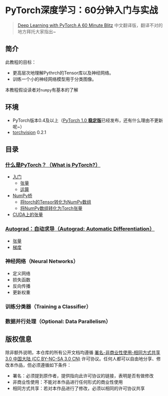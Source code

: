 # PyTorch深度学习：60分钟入门与实战

> [Deep Learning with PyTorch A 60 Minute Blitz](https://pytorch.org/tutorials/beginner/deep_learning_60min_blitz.html#deep-learning-with-pytorch-a-60-minute-blitz) 中文翻译版，翻译不对的地方拜托大家指出~

## 简介

此教程的目标：

* 更高层次地理解Pythrch的Tensor库以及神经网络。
* 训练一个小的神经网络模型用于分类图像。

本教程假设读者对`numpy`有基本的了解


## 环境

* PyTorch版本0.4及以上（[PyTorch 1.0 **稳定版**](https://pytorch.org/get-started/locally/)已经发布，还有什么理由不更新呢~）
* [torchvision](https://github.com/pytorch/vision) 0.2.1

## 目录

### [什么是PyTorch？（What is PyTorch?）](https://github.com/bat67/Deep-Learning-with-PyTorch-A-60-Minute-Blitz-cn/blob/master/What_is_PyTorch/什么是PyTorch.md#%E4%BB%80%E4%B9%88%E6%98%AFpytorch)

  * [入门](https://github.com/bat67/Deep-Learning-with-PyTorch-A-60-Minute-Blitz-cn/blob/master/What_is_PyTorch/什么是PyTorch.md#%E5%85%A5%E9%97%A8)
    * [张量](https://github.com/bat67/Deep-Learning-with-PyTorch-A-60-Minute-Blitz-cn/blob/master/What_is_PyTorch/什么是PyTorch.md#%E5%BC%A0%E9%87%8F)
    * [运算](https://github.com/bat67/Deep-Learning-with-PyTorch-A-60-Minute-Blitz-cn/blob/master/What_is_PyTorch/什么是PyTorch.md#%E8%BF%90%E7%AE%97)
  * [NumPy桥](https://github.com/bat67/Deep-Learning-with-PyTorch-A-60-Minute-Blitz-cn/blob/master/What_is_PyTorch/什么是PyTorch.md#numpy%E6%A1%A5)
    * [将torch的Tensor转化为NumPy数组](https://github.com/bat67/Deep-Learning-with-PyTorch-A-60-Minute-Blitz-cn/blob/master/What_is_PyTorch/什么是PyTorch.md#%E5%B0%86torch%E7%9A%84tensor%E8%BD%AC%E5%8C%96%E4%B8%BAnumpy%E6%95%B0%E7%BB%84)
    * [将NumPy数组转化为Torch张量](https://github.com/bat67/Deep-Learning-with-PyTorch-A-60-Minute-Blitz-cn/blob/master/What_is_PyTorch/什么是PyTorch.md#%E5%B0%86numpy%E6%95%B0%E7%BB%84%E8%BD%AC%E5%8C%96%E4%B8%BAtorch%E5%BC%A0%E9%87%8F)
  * [CUDA上的张量](https://github.com/bat67/Deep-Learning-with-PyTorch-A-60-Minute-Blitz-cn/blob/master/What_is_PyTorch/什么是PyTorch.md#cuda上的张量)

### [Autograd：自动求导（Autograd: Automatic Differentiation）](https://github.com/bat67/Deep-Learning-with-PyTorch-A-60-Minute-Blitz-cn/blob/master/Autograd_Automatic_Differentiation/Autograd%EF%BC%9A自动求导.md#autograd%E8%87%AA%E5%8A%A8%E6%B1%82%E5%AF%BC)

  * [张量](https://github.com/bat67/Deep-Learning-with-PyTorch-A-60-Minute-Blitz-cn/blob/master/Autograd_Automatic_Differentiation/Autograd%EF%BC%9A自动求导.md#%E5%BC%A0%E9%87%8F)
  * [梯度](https://github.com/bat67/Deep-Learning-with-PyTorch-A-60-Minute-Blitz-cn/blob/master/Autograd_Automatic_Differentiation/Autograd%EF%BC%9A自动求导.md#%E6%A2%AF%E5%BA%A6)


### 神经网络（Neural Networks）

  * 定义网络
  * 损失函数
  * 反向传播
  * 更新权重

### 训练分类器（Training a Classifier）

### 数据并行处理（Optional: Data Parallelism）


## 版权信息

除非额外说明，本仓库的所有公开文档均遵循 [署名-非商业性使用-相同方式共享 3.0 中国大陆 (CC BY-NC-SA 3.0 CN)](https://creativecommons.org/licenses/by-nc-sa/3.0/cn/) 许可协议。任何人都可以自由地分享、修改本作品，但必须遵循如下条件：

* 署名：必须提到原作者，提供指向此许可协议的链接，表明是否有做修改
* 非商业性使用：不能对本作品进行任何形式的商业性使用
* 相同方式共享：若对本作品进行了修改，必须以相同的许可协议共享